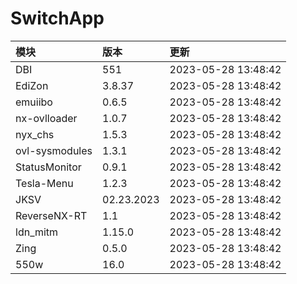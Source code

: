 # SwitchApp

|模块|版本|更新|
|:-|:-|:-|
|DBI|551|2023-05-28 13:48:42|
|EdiZon|3.8.37|2023-05-28 13:48:42|
|emuiibo|0.6.5|2023-05-28 13:48:42|
|nx-ovlloader|1.0.7|2023-05-28 13:48:42|
|nyx_chs|1.5.3|2023-05-28 13:48:42|
|ovl-sysmodules|1.3.1|2023-05-28 13:48:42|
|StatusMonitor|0.9.1|2023-05-28 13:48:42|
|Tesla-Menu|1.2.3|2023-05-28 13:48:42|
|JKSV|02.23.2023|2023-05-28 13:48:42|
|ReverseNX-RT|1.1|2023-05-28 13:48:42|
|ldn_mitm|1.15.0|2023-05-28 13:48:42|
|Zing|0.5.0|2023-05-28 13:48:42|
|550w|16.0|2023-05-28 13:48:42|
